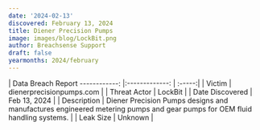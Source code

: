 ```yaml
---
date: '2024-02-13'
discovered: February 13, 2024
title: Diener Precision Pumps
image: images/blog/LockBit.png
author: Breachsense Support
draft: false
yearmonths: 2024/february
---
```



| Data Breach Report
------------:     |:-------------:    | :-----:|
| Victim      | dienerprecisionpumps.com      | 
| Threat Actor      | LockBit      | 
| Date Discovered      | Feb 13, 2024      | 
| Description      | Diener Precision Pumps designs and manufactures engineered metering pumps and gear pumps for OEM fluid handling systems.      | 
| Leak Size      | Unknown      | 

